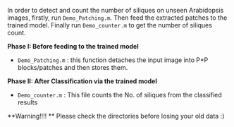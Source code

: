 In order to detect and count the number of siliques on unseen Arabidopsis images, firstly, run `Demo_Patching.m`. Then feed the extracted patches to the trained model. Finally run `Demo_counter.m` to get the number of siliques count. 


**Phase I: Before feeding to the trained model**
-  `Demo_Patching.m` :  this function detaches the input image into P*P blocks/patches and then stores them.

**Phase II: After Classification via the trained model**
- `Demo_counter.m` : This file counts the No. of siliques from the classified results

**Warning!!!! **
Please check the directories before losing your old data :)




